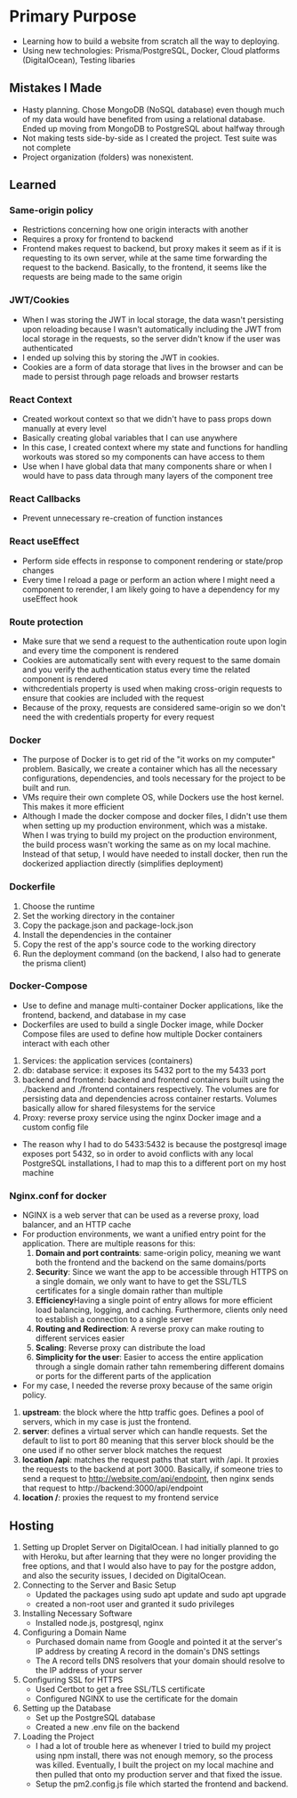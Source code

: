 # Primary Purpose
- Learning how to build a website from scratch all the way to deploying.
- Using new technologies: Prisma/PostgreSQL, Docker, Cloud platforms (DigitalOcean), Testing libaries

## Mistakes I Made
- Hasty planning. Chose MongoDB (NoSQL database) even though much of my data would have benefited from using a relational database. Ended up moving from 
  MongoDB to PostgreSQL about halfway through
- Not making tests side-by-side as I created the project. Test suite was not complete
- Project organization (folders) was nonexistent. 

## Learned
### Same-origin policy
- Restrictions concerning how one origin interacts with another
- Requires a proxy for frontend to backend
- Frontend makes request to backend, but proxy makes it seem as if it is requesting to its own server, while at the same time forwarding the request to the backend. Basically, to the frontend, it seems like the requests are being made to the same origin

### JWT/Cookies
- When I was storing the JWT in local storage, the data wasn't persisting upon reloading because I wasn't automatically including the JWT from local storage in the requests, so the server didn't know if the user was authenticated
- I ended up solving this by storing the JWT in cookies.
- Cookies are a form of data storage that lives in the browser and can be made to persist through page reloads and browser restarts

### React Context
- Created workout context so that we didn't have to pass props down manually at every level
- Basically creating global variables that I can use anywhere
- In this case, I created context where my state and functions for handling workouts was stored so my components can have access to them
- Use when I have global data that many components share or when I would have to pass data through many layers of the component tree

### React Callbacks
- Prevent unnecessary re-creation of function instances

### React useEffect
- Perform side effects in response to component rendering or state/prop changes
- Every time I reload a page or perform an action where I might need a component to rerender, I am likely going to have a dependency for my useEffect hook

### Route protection
- Make sure that we send a request to the authentication route upon login and every time the component is rendered
- Cookies are automatically sent with every request to the same domain and you verify the authentication status every time the related component is rendered
- withcredentials property is used when making cross-origin requests to ensure that cookies are included with the request
- Because of the proxy, requests are considered same-origin so we don't need the with credentials property for every request


### Docker
- The purpose of Docker is to get rid of the "it works on my computer" problem. Basically, we create a container which has all the necessary configurations, dependencies, and tools necessary for the project to be built and run.
- VMs require their own complete OS, while Dockers use the host kernel. This makes it more efficient
- Although I made the docker compose and docker files, I didn't use them when setting up my production environment, which was a mistake. When I was trying to build my project on the production environment, the build process wasn't working the same as on my local machine. Instead of that setup, I would have needed to install docker, then run the dockerized appliaction directly (simplifies deployment)

### Dockerfile
1. Choose the runtime
2. Set the working directory in the container
3. Copy the package.json and package-lock.json
4. Install the dependencies in the container
5. Copy the rest of the app's source code to the working directory
6. Run the deployment command
(on the backend, I also had to generate the prisma client)

### Docker-Compose
- Use to define and manage multi-container Docker applications, like the frontend, backend, and database in my case
- Dockerfiles are used to build a single Docker image, while Docker Compose files are used to define how multiple Docker containers interact with each other
1. Services: the application services (containers)
2. db: database service: it exposes its 5432 port to the my 5433 port
3. backend and frontend: backend and frontend containers built using the ./backend and ./frontend containers respectively. The volumes are for persisting data and dependencies across container restarts. Volumes basically allow for shared filesystems for the service
4. Proxy: reverse proxy service using the nginx Docker image and a custom config file
- The reason why I had to do 5433:5432 is because the postgresql image exposes port 5432, so in order to avoid conflicts with any local PostgreSQL installations, I had to map this to a different port on my host machine


### Nginx.conf for docker
- NGINX is a web server that can be used as a reverse proxy, load balancer, and an HTTP cache
- For production environments, we want a unified entry point for the application. There are multiple reasons for this: 
    1. **Domain and port contraints**: same-origin policy, meaning we want both the frontend and the backend on the same domains/ports
    2. **Security**: Since we want the app to be accessible through HTTPS on a single domain, we only want to have to get the SSL/TLS certificates for a single domain rather than multiple
    3. **Efficiency**Having a single point of entry allows for more efficient load balancing, logging, and caching. Furthermore, clients only need to establish a connection to a single server
    4. **Routing and Redirection**: A reverse proxy can make routing to different services easier
    5. **Scaling**: Reverse proxy can distribute the load
    6. **Simplicity for the user**: Easier to access the entire application through a single domain rather tahn remembering different domains or ports for the different parts of the application
- For my case, I needed the reverse proxy because of the same origin policy. 
1. **upstream**: the block where the http traffic goes. Defines a pool of servers, which in my case is just the frontend. 
2. **server**: defines a virtual server which can handle requests. Set the default to list to port 80 meaning that this server block should be the one used if no other server block matches the request
3. **location /api**: matches the request paths that start with /api. It proxies the requests to the backend at port 3000. Basically, if someone tries to send a request to http://website.com/api/endpoint, then nginx sends that request to http://backend:3000/api/endpoint
4. **location /**: proxies the request to my frontend service


## Hosting
1. Setting up Droplet Server on DigitalOcean. I had initially planned to go with Heroku, but after learning that they were no longer providing the free options, and that I would also have to pay for the postgre addon, and also the security issues, I decided on DigitalOcean.
2. Connecting to the Server and Basic Setup
    - Updated the packages using sudo apt update and sudo apt upgrade
    - created a non-root user and granted it sudo privileges
3. Installing Necessary Software
    - Installed node.js, postgresql, nginx
4. Configuring a Domain Name   
    - Purchased domain name from Google and pointed it at the server's IP address by creating A record in the domain's DNS settings
    - The A record tells DNS resolvers that your domain should resolve to the IP address of your server
5. Configuring SSL for HTTPS
    - Used Certbot to get a free SSL/TLS certificate
    - Configured NGINX to use the certificate for the domain
6. Setting up the Database
    - Set up the PostgreSQL database
    - Created a new .env file on the backend
7. Loading the Project 
    - I had a lot of trouble here as whenever I tried to build my project using npm install, there was not enough memory, so the process was killed.
    Eventually, I built the project on my local machine and then pulled that onto my production server and that fixed the issue.
    - Setup the pm2.config.js file which started the frontend and backend.